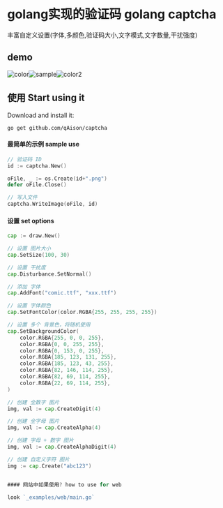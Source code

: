# golang实现的验证码 golang captcha
丰富自定义设置(字体,多颜色,验证码大小,文字模式,文字数量,干扰强度)

## demo

![color](https://raw.githubusercontent.com/qAison/captcha/master/_examples/1.png)![sample](https://raw.githubusercontent.com/qAison/captcha/master/_examples/2.png)![color2](https://raw.githubusercontent.com/qAison/captcha/master/_examples/3.png)

## 使用 Start using it

Download and install it:
```
go get github.com/qAison/captcha
```


#### 最简单的示例 sample use

```go
// 验证码 ID
id := captcha.New()

oFile, _ := os.Create(id+".png")
defer oFile.Close()

// 写入文件
captcha.WriteImage(oFile, id)

```

#### 设置 set options

```go
cap := draw.New()

// 设置 图片大小
cap.SetSize(100, 30)

// 设置 干扰度
cap.Disturbance.SetNormal()

// 添加 字体
cap.AddFont("comic.ttf", "xxx.ttf")

// 设置 字体颜色
cap.SetFontColor(color.RGBA{255, 255, 255, 255})

// 设置 多个 背景色，将随机使用
cap.SetBackgroundColor(
    color.RGBA{255, 0, 0, 255},
    color.RGBA{0, 0, 255, 255},
    color.RGBA{0, 153, 0, 255},
    color.RGBA{185, 123, 131, 255},
    color.RGBA{185, 123, 43, 255},
    color.RGBA{82, 146, 114, 255},
    color.RGBA{82, 69, 114, 255},
    color.RGBA{22, 69, 114, 255},
)

// 创建 全数字 图片
img, val := cap.CreateDigit(4)

// 创建 全字母 图片
img, val := cap.CreateAlpha(4)

// 创建 字母 + 数字 图片
img, val := cap.CreateAlphaDigit(4)

// 创建 自定义字符 图片
img := cap.Create("abc123")


#### 网站中如果使用? how to use for web

look `_examples/web/main.go`





